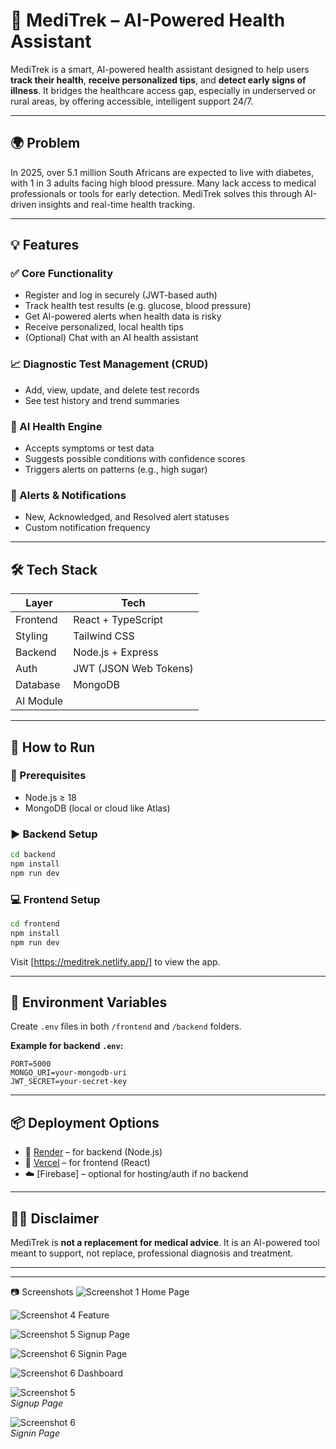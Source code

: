 # 🧠 MediTrek – AI-Powered Health Assistant

MediTrek is a smart, AI-powered health assistant designed to help users **track their health**, **receive personalized tips**, and **detect early signs of illness**. It bridges the healthcare access gap, especially in underserved or rural areas, by offering accessible, intelligent support 24/7.

---

## 🌍 Problem

In 2025, over 5.1 million South Africans are expected to live with diabetes, with 1 in 3 adults facing high blood pressure. Many lack access to medical professionals or tools for early detection. MediTrek solves this through AI-driven insights and real-time health tracking.

---

## 💡 Features

### ✅ Core Functionality

- Register and log in securely (JWT-based auth)
- Track health test results (e.g. glucose, blood pressure)
- Get AI-powered alerts when health data is risky
- Receive personalized, local health tips
- (Optional) Chat with an AI health assistant

### 📈 Diagnostic Test Management (CRUD)

- Add, view, update, and delete test records
- See test history and trend summaries

### 🧠 AI Health Engine

- Accepts symptoms or test data
- Suggests possible conditions with confidence scores
- Triggers alerts on patterns (e.g., high sugar)

### 🔔 Alerts & Notifications

- New, Acknowledged, and Resolved alert statuses
- Custom notification frequency

---

## 🛠️ Tech Stack

| Layer     | Tech                  |
| --------- | --------------------- |
| Frontend  | React + TypeScript    |
| Styling   | Tailwind CSS          |
| Backend   | Node.js + Express     |
| Auth      | JWT (JSON Web Tokens) |
| Database  | MongoDB               |
| AI Module |                       |

---

## 🚀 How to Run

### 🔧 Prerequisites

- Node.js ≥ 18
- MongoDB (local or cloud like Atlas)

### ▶️ Backend Setup

```bash
cd backend
npm install
npm run dev
```

### 💻 Frontend Setup

```bash
cd frontend
npm install
npm run dev
```

Visit [https://meditrek.netlify.app/] to view the app.

---

## 🔐 Environment Variables

Create `.env` files in both `/frontend` and `/backend` folders.

**Example for backend `.env`:**

```env
PORT=5000
MONGO_URI=your-mongodb-uri
JWT_SECRET=your-secret-key
```

---

## 📦 Deployment Options

- 🔄 [Render](https://render.com) – for backend (Node.js)
- 🔼 [Vercel](https://vercel.com) – for frontend (React)
- ☁️ [Firebase] – optional for hosting/auth if no backend

---

## 👨‍⚕️ Disclaimer

MediTrek is **not a replacement for medical advice**. It is an AI-powered tool meant to support, not replace, professional diagnosis and treatment.

---

---
📷 Screenshots
![Screenshot 1](meditrekfrontend/screenshots/Screenshot%202025-07-29%20230417.png)
Home Page

![Screenshot 4](meditrekfrontend/screenshots/Screenshot%202025-07-29%20230501.png)
Feature

![Screenshot 5](meditrekfrontend/screenshots/Screenshot%202025-07-29%20230519.png)
Signup Page

![Screenshot 6](meditrekfrontend/screenshots/Screenshot%202025-07-29%20230525.png)
Signin Page

![Screenshot 6](meditrekfrontend/screenshots/Screenshot%202025-07-29%20234901.png)
Dashboard

![Screenshot 5](meditrekfrontend/screenshots/Screenshot%202025-07-29%20230519.png)  
*Signup Page*

![Screenshot 6](meditrekfrontend/screenshots/Screenshot%202025-07-29%20230525.png)  
*Signin Page*

